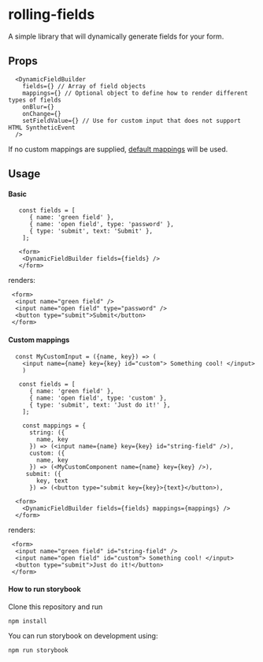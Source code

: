 # rolling-fields

A simple library that will dynamically generate fields for your form.

## Props

```
  <DynamicFieldBuilder
    fields={} // Array of field objects
    mappings={} // Optional object to define how to render different types of fields
    onBlur={}
    onChange={}
    setFieldValue={} // Use for custom input that does not support HTML SyntheticEvent
  />
```

If no custom mappings are supplied, [default mappings](https://github.com/tes/rolling-fields/blob/master/lib/defaultMappings.jsx) will be used.

## Usage

#### Basic

```
   const fields = [
      { name: 'green field' },
      { name: 'open field', type: 'password' },
      { type: 'submit', text: 'Submit' },
    ];

   <form>
    <DynamicFieldBuilder fields={fields} />
   </form>
```

renders:

```
 <form>
  <input name="green field" />
  <input name="open field" type="password" />
  <button type="submit">Submit</button>
 </form>
 ```


 
#### Custom mappings

```
  const MyCustomInput = ({name, key}) => (
    <input name={name} key={key} id="custom"> Something cool! </input>
    )

   const fields = [
      { name: 'green field' },
      { name: 'open field', type: 'custom' },
      { type: 'submit', text: 'Just do it!' },
    ];
    
    const mappings = {
      string: ({
        name, key
      }) => (<input name={name} key={key} id="string-field" />),
      custom: ({
        name, key
      }) => (<MyCustomComponent name={name} key={key} />),
     submit: ({
        key, text
      }) => (<button type="submit key={key}>{text}</button>),
    
  <form>
    <DynamicFieldBuilder fields={fields} mappings={mappings} />
  </form>
```

renders:

```
 <form>
  <input name="green field" id="string-field" />
  <input name="open field" id="custom"> Something cool! </input>
  <button type="submit">Just do it!</button>
 </form>
 ``` 

#### How to run storybook
Clone this repository and run
```
npm install
```
You can run storybook on development using:
```
npm run storybook
```
